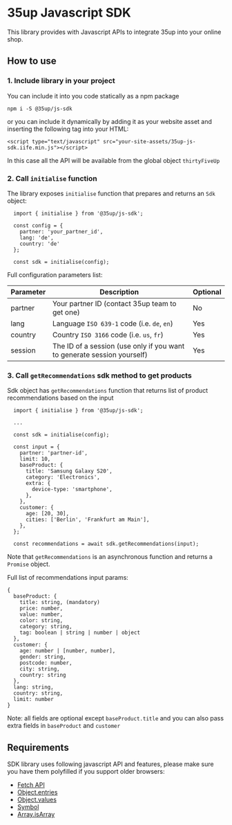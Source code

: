 # 35up Javascript SDK

This library provides with Javascript APIs to integrate 35up
into your online shop.

## How to use

### 1. Include library in your project
You can include it into you code statically as a npm package
```$xslt
npm i -S @35up/js-sdk
```

or you can include it dynamically by adding it as your website asset and
inserting the following tag into your HTML:
```$xslt
<script type="text/javascript" src="your-site-assets/35up-js-sdk.iife.min.js"></script>
```

In this case all the API will be available from the global object
`thirtyFiveUp`

### 2. Call `initialise` function
The library exposes `initialise` function that prepares and returns an 
`Sdk` object:

```
  import { initialise } from '@35up/js-sdk';

  const config = {
    partner: 'your_partner_id',
    lang: 'de',
    country: 'de'
  };
  
  const sdk = initialise(config); 
```

Full configuration parameters list:

| Parameter | Description                                                             | Optional |
|-----------|-------------------------------------------------------------------------|----------|
| partner   | Your partner ID (contact 35up team to get one)                          | No       |
| lang      | Language `ISO 639-1` code (i.e. `de`, `en`)                             | Yes      |
| country   | Country `ISO 3166` code (i.e. `us`, `fr`)                               | Yes      |
| session   | The ID of a session (use only if you want to generate session yourself) | Yes      |

### 3. Call `getRecommendations` sdk method to get products
Sdk object has `getRecommendations` function that returns list of product 
recommendations based on the input

```
  import { initialise } from '@35up/js-sdk';

  ...
  
  const sdk = initialise(config); 

  const input = {
    partner: 'partner-id',
    limit: 10,
    baseProduct: {
      title: 'Samsung Galaxy S20',
      category: 'Electronics',
      extra: {
        device-type: 'smartphone',
      },
    },
    customer: {
      age: [20, 30],
      cities: ['Berlin', 'Frankfurt am Main'],
    },
  };

  const recommendations = await sdk.getRecommendations(input);
```

Note that `getRecommendations` is an asynchronous function and returns a 
`Promise` object.

Full list of recommendations input params:
```
{
  baseProduct: {
    title: string, (mandatory)
    price: number,
    value: number,
    color: string,
    category: string,
    tag: boolean | string | number | object
  },
  customer: {
    age: number | [number, number],
    gender: string,
    postcode: number,
    city: string,
    country: string
  },
  lang: string,
  country: string,
  limit: number
}
```
Note: all fields are optional except `baseProduct.title` and you can also pass 
extra fields in `baseProduct` and `customer`

## Requirements

SDK library uses following javascript API and features, please make sure you have them polyfilled if you support older browsers:
 - [Fetch API]
 - [Object.entries]
 - [Object.values]
 - [Symbol]
 - [Array.isArray]


<!-- LINKS -->

[Fetch API]: https://developer.mozilla.org/en-US/docs/Web/API/Fetch_API
[Object.entries]: https://developer.mozilla.org/en-US/docs/Web/JavaScript/Reference/Global_Objects/Object/entries
[Object.values]: https://developer.mozilla.org/en-US/docs/Web/JavaScript/Reference/Global_Objects/Object/values
[Symbol]: https://developer.mozilla.org/en-US/docs/Web/JavaScript/Reference/Global_Objects/Symbol
[Array.isArray]: https://developer.mozilla.org/en-US/docs/Web/JavaScript/Reference/Global_Objects/Array/isArray
